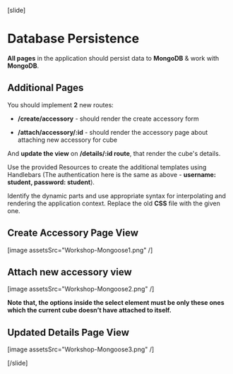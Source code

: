 [slide]

# Database Persistence

**All pages** in the application should persist data to **MongoDB** & work with **MongoDB**.

## Additional Pages

You should implement **2** new routes:

- **/create/accessory** - should render the create accessory form

- **/attach/accessory/:id** - should render the accessory page about attaching new accessory for cube

And **update the view** on **/details/:id route**, that render the cube's details.

Use the provided Resources to create the additional templates using Handlebars (The authentication here is the same as above - **username: student, password: student**).

Identify the dynamic parts and use appropriate syntax for interpolating and rendering the application context. Replace the old **CSS** file with the given one.

## Create Accessory Page View

[image assetsSrc="Workshop-Mongoose1.png" /]

## Attach new accessory view

[image assetsSrc="Workshop-Mongoose2.png" /]

**Note that, the options inside the select element must be only these ones which the current cube doesn’t have attached to itself.**

## Updated Details Page View

[image assetsSrc="Workshop-Mongoose3.png" /]

[/slide]